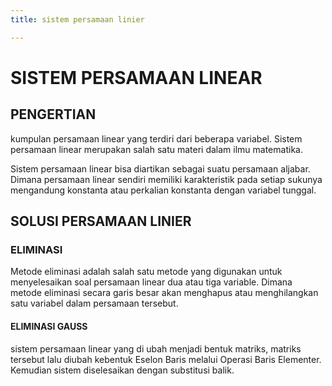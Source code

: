 ```yaml
---
title: sistem persamaan linier

---
```


# SISTEM PERSAMAAN LINEAR
## PENGERTIAN
kumpulan persamaan linear yang terdiri dari beberapa variabel. Sistem persamaan linear merupakan salah satu materi dalam ilmu matematika.

Sistem persamaan linear bisa diartikan sebagai suatu persamaan aljabar. Dimana persamaan linear sendiri memiliki karakteristik pada setiap sukunya mengandung konstanta atau perkalian konstanta dengan variabel tunggal.
 
## SOLUSI PERSAMAAN LINIER
### ELIMINASI
Metode eliminasi adalah salah satu metode yang digunakan untuk menyelesaikan soal persamaan linear dua atau tiga variable. Dimana metode eliminasi secara garis besar akan menghapus atau menghilangkan satu variabel dalam persamaan tersebut.

#### ELIMINASI GAUSS
sistem persamaan linear yang di ubah menjadi bentuk matriks, matriks tersebut lalu diubah kebentuk Eselon Baris melalui Operasi Baris Elementer. Kemudian sistem diselesaikan dengan substitusi balik.